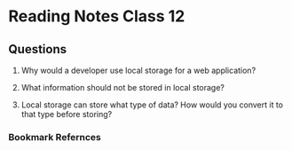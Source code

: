# Reading Notes Class 12

## Questions

1. Why would a developer use local storage for a web application? 

2. What information should not be stored in local storage?

3. Local storage can store what type of data? How would you convert it to that type before storing?

### Bookmark Refernces

